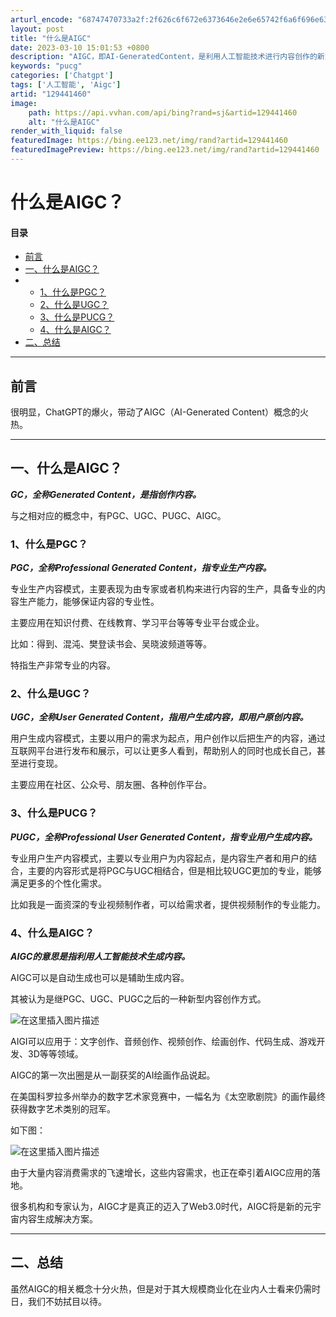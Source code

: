 ```yaml
---
arturl_encode: "68747470733a2f:2f626c6f672e6373646e2e6e65742f6a6f696e636c6561722f:61727469636c652f64657461696c732f313239343431343630"
layout: post
title: "什么是AIGC"
date: 2023-03-10 15:01:53 +0800
description: "AIGC，即AI-GeneratedContent，是利用人工智能技术进行内容创作的新方式，包括文字"
keywords: "pucg"
categories: ['Chatgpt']
tags: ['人工智能', 'Aigc']
artid: "129441460"
image:
    path: https://api.vvhan.com/api/bing?rand=sj&artid=129441460
    alt: "什么是AIGC"
render_with_liquid: false
featuredImage: https://bing.ee123.net/img/rand?artid=129441460
featuredImagePreview: https://bing.ee123.net/img/rand?artid=129441460
---
```


# 什么是AIGC？

#### 目录

* [前言](#_4)
* [一、什么是AIGC？](#AIGC_10)
* + [1、什么是PGC？](#1PGC_15)
  + [2、什么是UGC？](#2UGC_26)
  + [3、什么是PUCG？](#3PUCG_33)
  + [4、什么是AIGC？](#4AIGC_42)
* [二、总结](#_67)

---

## 前言

很明显，ChatGPT的爆火，带动了AIGC（AI-Generated Content）概念的火热。

---

## 一、什么是AIGC？

***GC，全称Generated Content，是指创作内容。***

与之相对应的概念中，有PGC、UGC、PUGC、AIGC。

### 1、什么是PGC？

***PGC，全称Professional Generated Content，指专业生产内容。***

专业生产内容模式，主要表现为由专家或者机构来进行内容的生产，具备专业的内容生产能力，能够保证内容的专业性。

主要应用在知识付费、在线教育、学习平台等等专业平台或企业。

比如：得到、混沌、樊登读书会、吴晓波频道等等。

特指生产非常专业的内容。

### 2、什么是UGC？

***UGC，全称User Generated Content，指用户生成内容，即用户原创内容。***

用户生成内容模式，主要以用户的需求为起点，用户创作以后把生产的内容，通过互联网平台进行发布和展示，可以让更多人看到，帮助别人的同时也成长自己，甚至进行变现。

主要应用在社区、公众号、朋友圈、各种创作平台。

### 3、什么是PUCG？

***PUGC，全称Professional User Generated Content，指专业用户生成内容。***

专业用户生产内容模式，主要以专业用户为内容起点，是内容生产者和用户的结合，主要的内容形式是将PGC与UGC相结合，但是相比较UGC更加的专业，能够满足更多的个性化需求。

比如我是一面资深的专业视频制作者，可以给需求者，提供视频制作的专业能力。

### 4、什么是AIGC？

***AIGC的意思是指利用人工智能技术生成内容。***

AIGC可以是自动生成也可以是辅助生成内容。

其被认为是继PGC、UGC、PUGC之后的一种新型内容创作方式。

![在这里插入图片描述](https://i-blog.csdnimg.cn/blog_migrate/0bb9caca788fd6a14b3a00c6f1e6ffb7.jpeg)

AIGI可以应用于：文字创作、音频创作、视频创作、绘画创作、代码生成、游戏开发、3D等等领域。

AIGC的第一次出圈是从一副获奖的AI绘画作品说起。

在美国科罗拉多州举办的数字艺术家竞赛中，一幅名为《太空歌剧院》的画作最终获得数字艺术类别的冠军。

如下图：
  
![在这里插入图片描述](https://i-blog.csdnimg.cn/blog_migrate/611faf3d359b7f2d30564c81e8e0a295.webp?x-image-process=image/format,png)

由于大量内容消费需求的飞速增长，这些内容需求，也正在牵引着AIGC应用的落地。

很多机构和专家认为，AIGC才是真正的迈入了Web3.0时代，AIGC将是新的元宇宙内容生成解决方案。

---

## 二、总结

虽然AIGC的相关概念十分火热，但是对于其大规模商业化在业内人士看来仍需时日，我们不妨拭目以待。